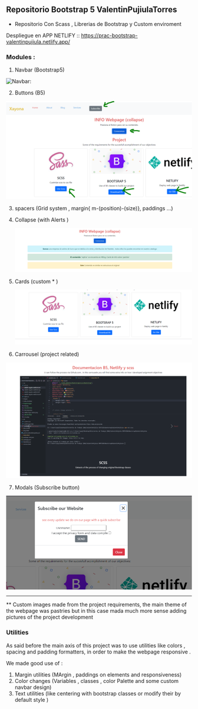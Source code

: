 ## Repositorio Bootstrap 5 ValentinPujiulaTorres

- Repositorio Con Scass , Librerias de Bootstrap y Custom enviroment 

Despliegue en APP NETLIFY :: https://prac-bootstrap-valentinpujiula.netlify.app/


### Modules :

1. Navbar (Bootstrap5)

![Navbar:](Bootstrap5ValentinPujiula/ProjectImages/navbar.png)

2. Buttons (B5)

![Buttons](ProjectImages/button1.png)

3. spacers (Grid system , margin{ m-(position)-(size)}, paddings ...)
4. Collapse (with Alerts )

    ![Alert/Collapse ](ProjectImages/alert1.png)


5. Cards (custom * )

    ![Custom Cards (Image + Body) ](ProjectImages/card1.png)

6. Carrousel (project related)


![Custom Cards (Image + Body) ](ProjectImages/Galaeria1.png)

7. Modals (Subscribe button)

![Modal 1) ](ProjectImages/overlay1.png)


---
** Custom images made from the project requirements, the main theme of the webpage was pastries but in this case mada much more sense adding pictures of the project development

### Utilities 

As said before the main axis of this project was to use utilities like colors , spacing and padding formatters, in order to make the webpage responsive .

We made good use of :

1. Margin utilities (MArgin , paddings on elements and responsiveness)
2. Color changes (Variables , classes , color Palette and some custom navbar design)
3. Text utilities (like centering with bootstrap classes or modify their by default style )
